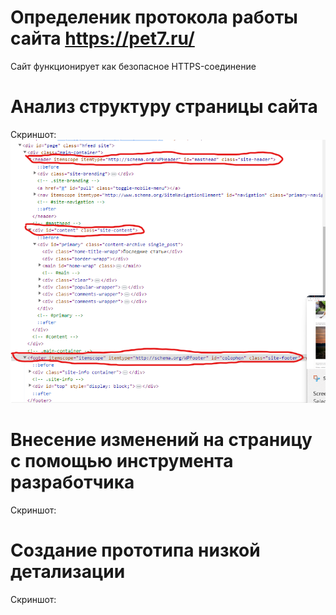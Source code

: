 # Определеник протокола работы сайта **https://pet7.ru/**
Сайт функционирует как безопасное HTTPS-соединение

# Анализ структуру страницы сайта
Скриншот:
![](Структура.png)

# Внесение изменений на страницу с помощью инструмента разработчика
Скриншот:

# Создание прототипа низкой детализации
Скриншот:
